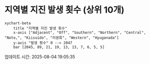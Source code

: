 # 지역별 지진 발생 횟수 (상위 10개)

```mermaid
xychart-beta
    title "지역별 지진 발생 횟수"
    x-axis ["Adjacent", "Off", "Southern", "Northern", "Central", "Noto,", "Kiisuido", "미분류", "Western", "Hyuganada"]
    y-axis "발생 횟수" 0 --> 2047
    bar [2045, 89, 21, 19, 13, 13, 7, 6, 5, 5]
```

업데이트 시간: 2025-08-04 19:05:35

